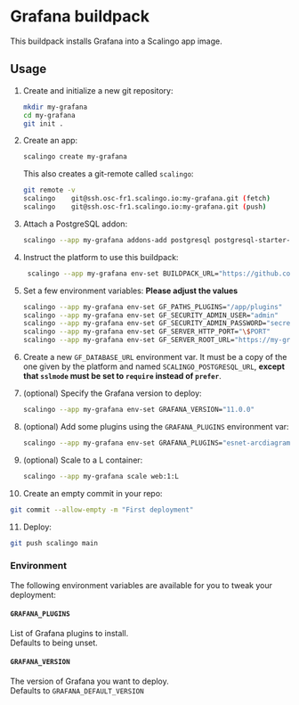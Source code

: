 # Grafana buildpack

This buildpack installs Grafana into a Scalingo app image.

## Usage

1. Create and initialize a new git repository:

   ```bash
   mkdir my-grafana
   cd my-grafana
   git init .
   ```

2. Create an app:

   ```bash
   scalingo create my-grafana
   ```

   This also creates a git-remote called `scalingo`:

   ```bash
   git remote -v
   scalingo    git@ssh.osc-fr1.scalingo.io:my-grafana.git (fetch)
   scalingo    git@ssh.osc-fr1.scalingo.io:my-grafana.git (push)
   ```

3. Attach a PostgreSQL addon:

   ```bash
   scalingo --app my-grafana addons-add postgresql postgresql-starter-512
   ```

4. Instruct the platform to use this buildpack:

   ```bash
    scalingo --app my-grafana env-set BUILDPACK_URL="https://github.com/Scalingo/grafana-buildpack"
    ```

5. Set a few environment variables: **Please adjust the values**

   ```bash
   scalingo --app my-grafana env-set GF_PATHS_PLUGINS="/app/plugins"
   scalingo --app my-grafana env-set GF_SECURITY_ADMIN_USER="admin"
   scalingo --app my-grafana env-set GF_SECURITY_ADMIN_PASSWORD="secret"
   scalingo --app my-grafana env-set GF_SERVER_HTTP_PORT="\$PORT"
   scalingo --app my-grafana env-set GF_SERVER_ROOT_URL="https://my-grafana.osc-fr1.scalingo.io"
   ```

6. Create a new `GF_DATABASE_URL` environment var. It must be a copy of the one
   given by the platform and named `SCALINGO_POSTGRESQL_URL`, **except that
   `sslmode` must be set to `require` instead of `prefer`**.

7. (optional) Specify the Grafana version to deploy:

   ```bash
   scalingo --app my-grafana env-set GRAFANA_VERSION="11.0.0"
   ```

8. (optional) Add some plugins using the `GRAFANA_PLUGINS` environment var:

   ```bash
   scalingo --app my-grafana env-set GRAFANA_PLUGINS="esnet-arcdiagram-panel"
   ```

9. (optional) Scale to a L container:

   ```bash
   scalingo --app my-grafana scale web:1:L
   ```

10. Create an empty commit in your repo:

   ```bash
   git commit --allow-empty -m "First deployment"
   ```

11. Deploy:

   ```bash
   git push scalingo main
   ```

### Environment

The following environment variables are available for you to tweak your
deployment:

#### `GRAFANA_PLUGINS`

List of Grafana plugins to install.\
Defaults to being unset.

#### `GRAFANA_VERSION`

The version of Grafana you want to deploy.\
Defaults to `GRAFANA_DEFAULT_VERSION`

